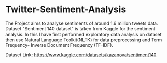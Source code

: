 # Twitter-Sentiment-Analysis
The Project aims to analyse sentiments of around 1.6 million tweets data. Dataset "Sentiment 140 dataset" is taken from Kaggle for the sentiment analysis. In this I have first performed exploratory data analysis on dataset then use Natural Language Toolkit(NLTK) for data preprocessing and Term Frequency- Inverse Document Frequency (TF-IDF). 

Dataset Link: https://www.kaggle.com/datasets/kazanova/sentiment140
